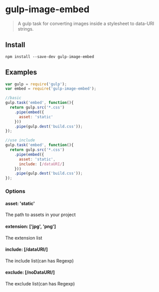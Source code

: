gulp-image-embed
===========

> A gulp task for converting images inside a stylesheet to data-URI strings.

## Install

```
npm install --save-dev gulp-image-embed
```

## Examples
```js
var gulp = require('gulp');
var embed = require('gulp-image-embed');

//basic
gulp.task('embed', function(){
  return gulp.src('*.css')
    .pipe(embed({
      asset: 'static'
    }))
    .pipe(gulp.dest('build.css'));
});

//use include
gulp.task('embed', function(){
  return gulp.src('*.css')
    .pipe(embed({
      asset: 'static',
      include: [/dataURI/]
    }))
    .pipe(gulp.dest('build.css'));
});
```

### Options

#### asset: 'static'

The path to assets in your project

#### extension: ['jpg', 'png']

The extension list

#### include: [/dataURI/]

The include list(can has Regexp)

#### exclude: [/noDataURI/]

The exclude list(can has Regexp)